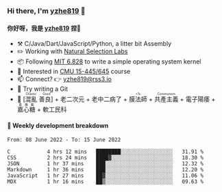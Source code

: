 ### Hi there, I'm [yzhe819](https://github.com/yzhe819) 👋

#### 你好呀，我是 [yzhe819](https://github.com/yzhe819) 捏👋

- :hammer_and_pick: C/Java/Dart/JavaScript/Python, a litter bit Assembly
- :pencil2: Working with [Natural Selection Labs](https://github.com/NaturalSelectionLabs)
- 📦 Following [MIT 6.828](https://pdos.csail.mit.edu/6.828/2018/overview.html) to write a simple operating system kernel
- 🧪 Interested in [CMU 15-445/645](https://15445.courses.cs.cmu.edu/fall2020/) course
- 📫 Connect? 👉 yzhe819@rss3.io
- 🌟 Try writing a Git
- 🔑 <ruby>[混亂 善良]<rp>（</rp><rt>Chaotic Good</rt><rp>）</rp></ruby> + 老二次元 + 老中二病了 + <ruby>膜法師<rp>（</rp><rt>+1s</rt><rp>）</rp></ruby> +  <ruby>共產主義<rp>（</rp><rt>Communism</rt><rp>）</rp></ruby> + 電子陽痿 + <ruby>嘉心糖<rp>（</rp><rt>嘉晚飯</rt><rp>）</rp></ruby> + 軟工民科



#### 📝 Weekly development breakdown

<!--START_SECTION:waka-->

```text
From: 08 June 2022 - To: 15 June 2022

C            4 hrs 12 mins   ████████░░░░░░░░░░░░░░░░░   31.91 %
CSS          2 hrs 24 mins   ████▓░░░░░░░░░░░░░░░░░░░░   18.30 %
JSON         1 hr 37 mins    ███░░░░░░░░░░░░░░░░░░░░░░   12.32 %
Markdown     1 hr 36 mins    ███░░░░░░░░░░░░░░░░░░░░░░   12.20 %
JavaScript   1 hr 27 mins    ██▓░░░░░░░░░░░░░░░░░░░░░░   11.06 %
MDX          1 hr 16 mins    ██▒░░░░░░░░░░░░░░░░░░░░░░   09.63 %
```

<!--END_SECTION:waka-->



